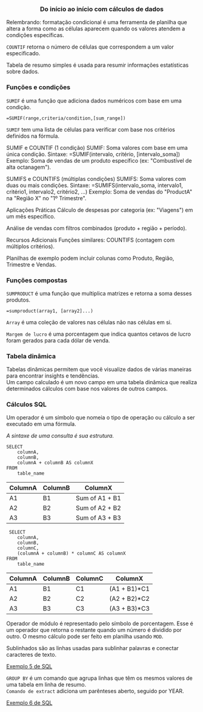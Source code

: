 ### <center> Do início ao início com cálculos de dados </center>

Relembrando: formatação condicional é uma ferramenta de planilha que altera a forma como as células aparecem quando os valores atendem a condições específicas. 

`COUNTIF` retorna o número de células que correspondem a um valor especificado. <br>

Tabela de resumo simples é usada para resumir informações estatísticas sobre dados. <br>

### Funções e condições 

`SUMIF` é uma função que adiciona dados numéricos com base em uma condição. 

`=SUMIF(range,criteria/condition,[sum_range])`

`SUMIF` tem uma lista de células para verificar com base nos critérios definidos na fórmula. 

SUMIF e COUNTIF (1 condição)
SUMIF: Soma valores com base em uma única condição.
Sintaxe: =SUMIF(intervalo, critério, [intervalo_soma])
Exemplo: Soma de vendas de um produto específico (ex: "Combustível de alta octanagem").

SUMIFS e COUNTIFS (múltiplas condições)
SUMIFS: Soma valores com duas ou mais condições.
Sintaxe: =SUMIFS(intervalo_soma, intervalo1, critério1, intervalo2, critério2, ...)
Exemplo: Soma de vendas do "ProductA" na "Região X" no "1º Trimestre".

Aplicações Práticas
Cálculo de despesas por categoria (ex: "Viagens") em um mês específico.

Análise de vendas com filtros combinados (produto + região + período).

Recursos Adicionais
Funções similares: COUNTIFS (contagem com múltiplos critérios).

Planilhas de exemplo podem incluir colunas como Produto, Região, Trimestre e Vendas.

### Funções compostas 

`SUMPRODUCT` é uma função que multiplica matrizes e retorna a soma desses produtos. <br>

`=sumproduct(array1, [array2]...)`

`Array` é uma coleção de valores nas células não nas células em si. <br>

`Margem de lucro` é uma porcentagem que indica quantos cetavos de lucro foram gerados para cada dólar de venda. 

### Tabela dinâmica

Tabelas dinâmicas permitem que você visualize dados de várias maneiras para encontrar insights e tendências. <br>
Um campo calculado é um novo campo em uma tabela dinâmica que realiza determinados cálculos com base nos valores de outros campos. <br>

### Cálculos SQL

Um operador é um símbolo que nomeia o tipo de operação ou cálculo a ser executado em uma fórmula. 

_A sintaxe de uma consulta é sua estrutura._

    SELECT 
        columnA,
        columnB,
        columnA + columnB AS columnX
    FROM
        table_name

|ColumnA| ColumnB| ColumnX |
|-------|--------|-------- |
|A1     |B1      | Sum of A1 + B1 |
|A2     |B2      | Sum of A2 + B2 |
|A3     |B3      | Sum of A3 + B3 |


     SELECT 
        columnA,
        columnB,
        columnC,
        (columnA + columnB) * columnC AS columnX
    FROM
        table_name

|ColumnA| ColumnB| ColumnC |ColumnX  |
|-------|--------|---------|---------|
| A1    | B1     | C1 | (A1 + B1)*C1 |
| A2    | B2     | C2 | (A2 + B2)*C2 |
| A3    | B3     | C3 | (A3 + B3)*C3 |


Operador de módulo é representado pelo símbolo de porcentagem. Esse é um operador que retorna o restante quando um número é dividido por outro. 
O mesmo cálculo pode ser feito em planilha usando `MOD`.  <br>

Sublinhados são as linhas usadas para sublinhar palavras e conectar caracteres de texto. 

[Exemplo 5 de SQL](../../Notebooks/Exemplo5.sql)


`GROUP BY` é um comando que agrupa linhas que têm os mesmos valores de uma tabela em linha de resumo. <br>
`Comando de extract` adiciona um parênteses aberto, seguido por YEAR.

[Exemplo 6 de SQL](../../Notebooks/Exemplo6.sql)

